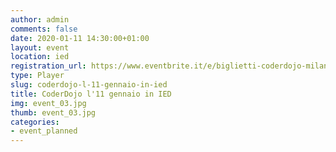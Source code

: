 ```yaml
---
author: admin
comments: false
date: 2020-01-11 14:30:00+01:00
layout: event
location: ied
registration_url: https://www.eventbrite.it/e/biglietti-coderdojo-milano-ied-milano-61353425748
type: Player
slug: coderdojo-l-11-gennaio-in-ied
title: CoderDojo l'11 gennaio in IED
img: event_03.jpg
thumb: event_03.jpg
categories:
- event_planned
---
```

